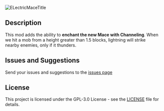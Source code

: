 ![ELectricMaceTitle](https://cdn.modrinth.com/data/cached_images/7133787765bdf68be5975988cc99b6dde9fccb2c.png)

## Description
This mod adds the ability to **enchant the new Mace with Channeling**. When we hit a mob from a height greater than 1.5 blocks, lightning will strike nearby enemies, only if it thunders.

## Issues and Suggestions
Send your issues and suggestions to the [issues page](https://github.com/anviaan/ElectricMace/issues)

## License
This project is licensed under the GPL-3.0 License - see the [LICENSE](LICENSE) file for details.
